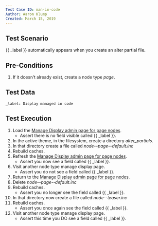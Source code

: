 ```yaml
---
Test Case ID: man-in-code
Author: Aaron Klump
Created: March 15, 2019
---
```

## Test Scenario

{{ _label }} automatically appears when you create an alter partial file.

## Pre-Conditions

1. If it doesn't already exist, create a node type _page_.

## Test Data

    _label: Display managed in code

## Test Execution

1. Load the [Manage Display admin page for page nodes](/admin/structure/types/manage/page/display).
    - Assert there is no field visible called {{ _label }}.
1. In the active theme, in the filesystem, create a directory _alter\_partials_.
1. In that directory create a file called _node--page--default.inc_
1. Rebuild caches.
1. Refresh the [Manage Display admin page for page nodes](/admin/structure/types/manage/page/display).
    - Assert you now see a field called {{ _label }}.
1. Visit another node type manage display page.
    - Assert you do not see a field called {{ _label }}.
1. Return to the [Manage Display admin page for page nodes](/admin/structure/types/manage/page/display).    
1. Delete _node--page--default.inc_
1. Rebuild caches.
    - Assert you no longer see the field called {{ _label }}.
1. In that directory now create a file called _node--teaser.inc_
1. Rebuild caches.
    - Assert you once again see the field called {{ _label }}.
1. Visit another node type manage display page.
    - Assert this time you DO see a field called {{ _label }}.
